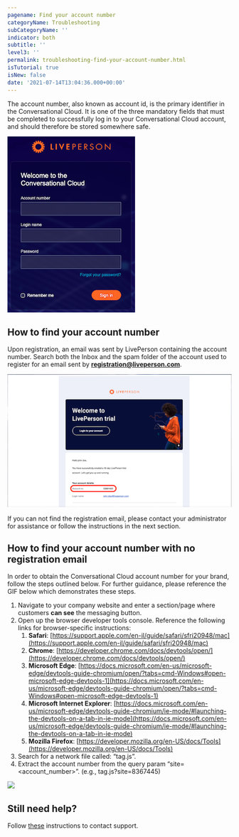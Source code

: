 ```yaml
---
pagename: Find your account number
categoryName: Troubleshooting
subCategoryName: ''
indicator: both
subtitle: ''
level3: ''
permalink: troubleshooting-find-your-account-number.html
isTutorial: true
isNew: false
date: '2021-07-14T13:04:36.000+00:00'
---
```


The account number, also known as account id, is the primary identifier in the Conversational Cloud. It is one of the three mandatory fields that must be completed to successfully log in to your Conversational Cloud account, and should therefore be stored somewhere safe.

![](img/enter-your-credentials-login.png) 
 

## How to find your account number

Upon registration, an email was sent by LivePerson containing the account number. Search both the Inbox and the spam folder of the account used to register for an email sent by **registration@liveperson.com**.

![](img/account-registration-email.png)

If you can not find the registration email, please contact your administrator for assistance or follow the instructions in the next section.

## How to find your account number with no registration email 

In order to obtain the Conversational Cloud account number for your brand, follow the steps outlined below. For further guidance, please reference the GIF below which demonstrates these steps.

1. Navigate to your company website and enter a section/page where customers **can see** the messaging button.
2. Open up the browser developer tools console. Reference the following links for browser-specific instructions:
	1. **Safari**: [https://support.apple.com/en-il/guide/safari/sfri20948/mac](https://support.apple.com/en-il/guide/safari/sfri20948/mac)
	2. **Chrome**: [https://developer.chrome.com/docs/devtools/open/](https://developer.chrome.com/docs/devtools/open/)
	3. **Microsoft Edge**: [https://docs.microsoft.com/en-us/microsoft-edge/devtools-guide-chromium/open/?tabs=cmd-Windows#open-microsoft-edge-devtools-1](https://docs.microsoft.com/en-us/microsoft-edge/devtools-guide-chromium/open/?tabs=cmd-Windows#open-microsoft-edge-devtools-1)
	4. **Microsoft Internet Explorer**: [https://docs.microsoft.com/en-us/microsoft-edge/devtools-guide-chromium/ie-mode/#launching-the-devtools-on-a-tab-in-ie-mode](https://docs.microsoft.com/en-us/microsoft-edge/devtools-guide-chromium/ie-mode/#launching-the-devtools-on-a-tab-in-ie-mode)
	5. **Mozilla Firefox**: [https://developer.mozilla.org/en-US/docs/Tools](https://developer.mozilla.org/en-US/docs/Tools)
3. Search for a network file called: “tag.js”. 
4. Extract the account number from the query param “site=<account_number>”. (e.g.,  tag.js?site=8367445)

![](img/find_your_account_number.gif) 

## Still need help?
Follow [these](https://knowledge.liveperson.com/troubleshooting-how-to-contact-support.html) instructions to contact support.
